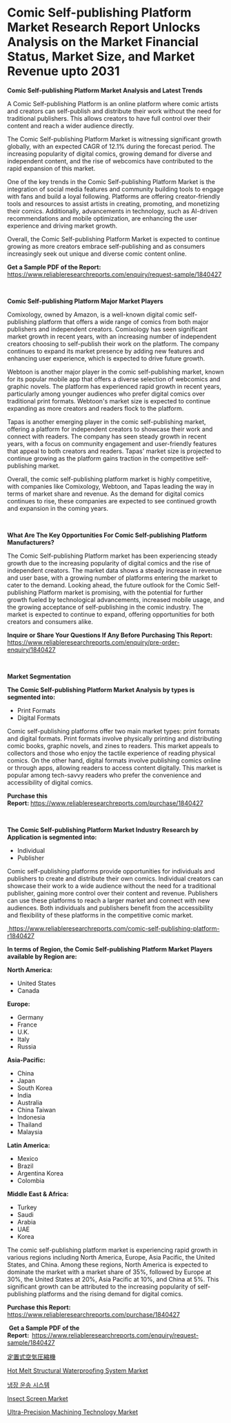 <p><h1>Comic Self-publishing Platform Market Research Report Unlocks Analysis on the Market Financial Status, Market Size, and Market Revenue upto 2031</h1></p><p><strong>Comic Self-publishing Platform Market Analysis and Latest Trends</strong></p>
<p><p>A Comic Self-publishing Platform is an online platform where comic artists and creators can self-publish and distribute their work without the need for traditional publishers. This allows creators to have full control over their content and reach a wider audience directly. </p><p>The Comic Self-publishing Platform Market is witnessing significant growth globally, with an expected CAGR of 12.1% during the forecast period. The increasing popularity of digital comics, growing demand for diverse and independent content, and the rise of webcomics have contributed to the rapid expansion of this market. </p><p>One of the key trends in the Comic Self-publishing Platform Market is the integration of social media features and community building tools to engage with fans and build a loyal following. Platforms are offering creator-friendly tools and resources to assist artists in creating, promoting, and monetizing their comics. Additionally, advancements in technology, such as AI-driven recommendations and mobile optimization, are enhancing the user experience and driving market growth. </p><p>Overall, the Comic Self-publishing Platform Market is expected to continue growing as more creators embrace self-publishing and as consumers increasingly seek out unique and diverse comic content online.</p></p>
<p><strong>Get a Sample PDF of the Report:&nbsp;</strong> <a href="https://www.reliableresearchreports.com/enquiry/request-sample/1840427">https://www.reliableresearchreports.com/enquiry/request-sample/1840427</a></p>
<p>&nbsp;</p>
<p><strong>Comic Self-publishing Platform Major Market Players</strong></p>
<p><p>Comixology, owned by Amazon, is a well-known digital comic self-publishing platform that offers a wide range of comics from both major publishers and independent creators. Comixology has seen significant market growth in recent years, with an increasing number of independent creators choosing to self-publish their work on the platform. The company continues to expand its market presence by adding new features and enhancing user experience, which is expected to drive future growth.</p><p>Webtoon is another major player in the comic self-publishing market, known for its popular mobile app that offers a diverse selection of webcomics and graphic novels. The platform has experienced rapid growth in recent years, particularly among younger audiences who prefer digital comics over traditional print formats. Webtoon's market size is expected to continue expanding as more creators and readers flock to the platform.</p><p>Tapas is another emerging player in the comic self-publishing market, offering a platform for independent creators to showcase their work and connect with readers. The company has seen steady growth in recent years, with a focus on community engagement and user-friendly features that appeal to both creators and readers. Tapas' market size is projected to continue growing as the platform gains traction in the competitive self-publishing market.</p><p>Overall, the comic self-publishing platform market is highly competitive, with companies like Comixology, Webtoon, and Tapas leading the way in terms of market share and revenue. As the demand for digital comics continues to rise, these companies are expected to see continued growth and expansion in the coming years.</p></p>
<p>&nbsp;</p>
<p><strong>What Are The Key Opportunities For Comic Self-publishing Platform Manufacturers?</strong></p>
<p><p>The Comic Self-publishing Platform market has been experiencing steady growth due to the increasing popularity of digital comics and the rise of independent creators. The market data shows a steady increase in revenue and user base, with a growing number of platforms entering the market to cater to the demand. Looking ahead, the future outlook for the Comic Self-publishing Platform market is promising, with the potential for further growth fueled by technological advancements, increased mobile usage, and the growing acceptance of self-publishing in the comic industry. The market is expected to continue to expand, offering opportunities for both creators and consumers alike.</p></p>
<p><strong>Inquire or Share Your Questions If Any Before Purchasing This Report:</strong> <a href="https://www.reliableresearchreports.com/enquiry/pre-order-enquiry/1840427">https://www.reliableresearchreports.com/enquiry/pre-order-enquiry/1840427</a></p>
<p>&nbsp;</p>
<p><strong>Market Segmentation</strong></p>
<p><strong>The Comic Self-publishing Platform Market Analysis by types is segmented into:</strong></p>
<p><ul><li>Print Formats</li><li>Digital Formats</li></ul></p>
<p><p>Comic self-publishing platforms offer two main market types: print formats and digital formats. Print formats involve physically printing and distributing comic books, graphic novels, and zines to readers. This market appeals to collectors and those who enjoy the tactile experience of reading physical comics. On the other hand, digital formats involve publishing comics online or through apps, allowing readers to access content digitally. This market is popular among tech-savvy readers who prefer the convenience and accessibility of digital comics.</p></p>
<p><strong>Purchase this Report:&nbsp;</strong><a href="https://www.reliableresearchreports.com/purchase/1840427">https://www.reliableresearchreports.com/purchase/1840427</a></p>
<p>&nbsp;</p>
<p><strong>The Comic Self-publishing Platform Market Industry Research by Application is segmented into:</strong></p>
<p><ul><li>Individual</li><li>Publisher</li></ul></p>
<p><p>Comic self-publishing platforms provide opportunities for individuals and publishers to create and distribute their own comics. Individual creators can showcase their work to a wide audience without the need for a traditional publisher, gaining more control over their content and revenue. Publishers can use these platforms to reach a larger market and connect with new audiences. Both individuals and publishers benefit from the accessibility and flexibility of these platforms in the competitive comic market.</p></p>
<p><a href="https://www.reliableresearchreports.com/comic-self-publishing-platform-r1840427">&nbsp;https://www.reliableresearchreports.com/comic-self-publishing-platform-r1840427</a></p>
<p><strong>In terms of Region, the Comic Self-publishing Platform Market Players available by Region are:</strong></p>
<p>
    <p> <strong> North America: </strong>
        <ul>
            <li>United States</li>
            <li>Canada</li>
        </ul>
        </p> 
    <p> <strong> Europe: </strong>
        <ul>
            <li>Germany</li>
            <li>France</li>
            <li>U.K.</li>
            <li>Italy</li>
            <li>Russia</li>
        </ul>
        </p> 
    <p> <strong> Asia-Pacific: </strong>
        <ul>
            <li>China</li>
            <li>Japan</li>
            <li>South Korea</li>
            <li>India</li>
            <li>Australia</li>
            <li>China Taiwan</li>
            <li>Indonesia</li>
            <li>Thailand</li>
            <li>Malaysia</li>
        </ul>
        </p> 
    <p> <strong> Latin America: </strong>
        <ul>
            <li>Mexico</li>
            <li>Brazil</li>
            <li>Argentina Korea</li>
            <li>Colombia</li>
        </ul>
        </p> 
    <p> <strong> Middle East & Africa: </strong>
        <ul>
            <li>Turkey</li>
            <li>Saudi</li>
            <li>Arabia</li>
            <li>UAE</li>
            <li>Korea</li>
        </ul>
    </p>
    </p>
<p><p>The comic self-publishing platform market is experiencing rapid growth in various regions including North America, Europe, Asia Pacific, the United States, and China. Among these regions, North America is expected to dominate the market with a market share of 35%, followed by Europe at 30%, the United States at 20%, Asia Pacific at 10%, and China at 5%. This significant growth can be attributed to the increasing popularity of self-publishing platforms and the rising demand for digital comics.</p></p>
<p><strong>Purchase this Report: </strong><a href="https://www.reliableresearchreports.com/purchase/1840427">https://www.reliableresearchreports.com/purchase/1840427</a></p>
<p>&nbsp;<strong>Get a Sample PDF of the Report:&nbsp;&nbsp;</strong><a href="https://www.reliableresearchreports.com/enquiry/request-sample/1840427">https://www.reliableresearchreports.com/enquiry/request-sample/1840427</a></p>
<p><strong></strong></p>
<p><p><a href="https://github.com/oqoeusbvpadwjs08/Market-Research-Report-List-2/blob/main/708655662306.md">定置式空気圧縮機</a></p><p><a href="https://www.linkedin.com/pulse/hot-melt-structural-waterproofing-system-market-research-report-qur9c?trackingId=MrnvQK9C7cXKnhBT1ORC%2Bg%3D%3D">Hot Melt Structural Waterproofing System Market</a></p><p><a href="https://github.com/sougarounis/Market-Research-Report-List-3/blob/main/181300761599.md">냉장 운송 시스템</a></p><p><a href="https://issuu.com/reportprime-2/docs/insect-screen-market-size-2030.pptx">Insect Screen Market</a></p><p><a href="https://github.com/ashman753/Market-Research-Report-List-1/blob/main/ultra-precision-machining-technology-market.md">Ultra-Precision Machining Technology Market</a></p></p>